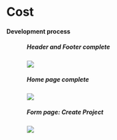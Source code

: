 <h1>Cost</h1>

<h4> Development process </h4>

<ul>
  <ol>
    <h5>Header and Footer complete</h5>
    <img src="https://user-images.githubusercontent.com/78867040/193431974-079c460f-cf94-4e4f-b396-e3ae8860c523.png"/>
  </ol>
  <ol>
    <h5>Home page complete</h5>
    <img src="https://user-images.githubusercontent.com/78867040/193480927-acfc5d45-fe45-4d83-8f4d-f298fd467f36.png"/>
  </ol>
  <ol>
    <h5>Form page: Create Project</h5>
    <img src="https://user-images.githubusercontent.com/78867040/193661748-124bc39b-114f-44c6-b6fe-d6d9c842d40c.png"/>
  </ol>
</ul>
